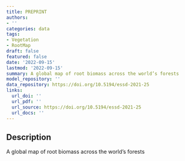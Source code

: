 ```yaml
---
title: PREPRINT
authors:
- ''
categories: data
tags:
- Vegetation
- RootMap
draft: false
featured: false
date: '2022-09-15'
lastmod: '2022-09-15'
summary: A global map of root biomass across the world’s forests
model_repository: ''
data_repository: https://doi.org/10.5194/essd-2021-25
links:
  url_doi: ''
  url_pdf: ''
  url_source: https://doi.org/10.5194/essd-2021-25
  url_docs: ''
---
```


## Description

A global map of root biomass across the world’s forests


